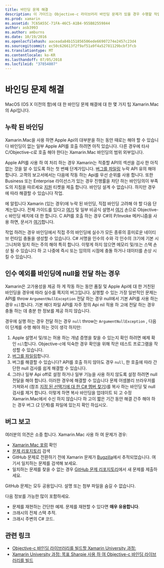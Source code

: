 ```yaml
---
title: 바인딩 문제 해결
description: 이 가이드는 Objective-c 라이브러리 바인딩 문제가 있을 경우 수행할 작업을 설명 합니다. 특히, 누락 된 바인딩, 바인딩 및 버그를 보고 하려면 null을 전달 하는 경우 인수 예외를 설명 합니다.
ms.prod: xamarin
ms.assetid: 7C65A55C-71FA-46C5-A1B4-955B82559844
author: asb3993
ms.author: amburns
ms.date: 10/19/2016
ms.openlocfilehash: aaceada84b151856506ede66907274e2457c23d4
ms.sourcegitcommit: ec50c626613f2f9af51a9f4a52781129bcbf3fcb
ms.translationtype: MT
ms.contentlocale: ko-KR
ms.lasthandoff: 07/05/2018
ms.locfileid: "37854807"
---
```

# <a name="binding-troubleshooting"></a>바인딩 문제 해결

MacOS (OS X 이전의 함)에 대 한 바인딩 문제 해결에 대 한 몇 가지 팁 Xamarin.Mac의 Api입니다.

## <a name="missing-bindings"></a>누락 된 바인딩

Xamarin.Mac을 사용 하면 Apple Api의 대부분을 하는 동안 때로는 해야 할 수 있습니다 바인딩이 없는 일부 Apple API를 호출 하려면 아직 있습니다. 다른 경우에 타사 C/Objective-c로 호출 해야 한다는 Xamarin.Mac 바인딩의 범위 외부입니다.

Apple API를 사용 하 여 처리 하는 경우 Xamarin는 적중할 API의 섹션을 검사 한 아직 없는 것을 알 수 있도록 하는 첫 번째 단계가입니다. [버그를 파일링](#reporting-bugs) 누락 API 유의 해야 합니다. 고객의 보고서에서는 다음에 작동 하는 Api를 우선 순위를 사용 합니다. 또한 Business 또는 Enterprise 라이선스가 있는 경우 진행률을 차단 하는 바인딩의이 부족도의 지침을 따르세요 [지원](http://xamarin.com/support) 티켓을 제출 합니다. 바인딩 설계 수 없습니다. 하지만 경우에 따라 해결할 수 있습니다 작업.

에 알립니다 Xamarin (있는 경우)에 누락 된 바인딩, 직접 바인딩 고려해 야 할 다음 단계는입니다. 전체 가이드를 있다고 [여기](~/cross-platform/macios/binding/overview.md) 및 일부 비공식 설명서 [여기](http://brendanzagaeski.appspot.com/xamarin/0002.html) 손으로 Objective-c 바인딩 배치에 대 한 합니다. C API를 호출 하는 경우 C#의 P/Invoke 메커니즘을 사용 하면, 문서가 [여기](http://www.mono-project.com/docs/advanced/pinvoke/)합니다.

작업 하려는 경우 바인딩에서 직접 주의 바인딩에 실수가 모든 종류의 흥미로운 네이티브 런타임 충돌을 생성할 수 있습니다. C# 서명을 인수의 수와 각 인수의 크기에 기본 시그니처와 일치 하는 주의 해야 특히 합니다. 이렇게 하지 않으면 메모리 및/또는 스택 손상 될 수 있습니다 하 고 나중에 즉시 또는 임의의 시점에 충돌 하거나 데이터를 손상 시킬 수 있습니다.

## <a name="argument-exceptions-when-passing-null-to-a-binding"></a>인수 예외를 바인딩에 null을 전달 하는 경우

Xamarin은 고가용성을 제공 하 게 작동 하는 동안 품질 및 Apple Api에 대 한 거친된 바인딩을 경우에 따라 실수를 쪽지의 버그입니다. 실행할 수 있는 가장 일반적인 문제는 API를 throw `ArgumentNullException` 전달 하는 경우 null에서 기본 API를 사용 하는 경우 `nil`합니다. 기본 헤더 파일 API를 자주 정의 Api nil 적용 하 고에 전달 하는 경우 충돌 하는 데 충분 한 정보를 제공 하지 않습니다.

경우에 실행 하는 경우 전달 하는 경우 `null` throw는 `ArgumentNullException` , 다음이 단계를 수행 해야 하는 것이 생각 하지만:

1. Apple 설명서 및/또는 허용 하는 개념 증명을 찾을 수 있는지 확인 하려면 예제 확인 `nil`합니다. Objective-c에 익숙한 경우 확인을 위해 작은 테스트 프로그램을 작성할 수 있습니다.
2. [버그를 파일링](#reporting-bugs)합니다.
3. 버그를 해결할 수 있습니다? API를 호출 하지 않아도 경우 `null`, 한 호출에 따라 간단한 null 검사를 쉽게 해결할 수 있습니다.
4. 그러나 일부 Api off로 설정 하거나 일부 기능을 사용 하지 않도록 설정 하려면 null 전달을 해야 합니다. 이러한 경우에 해결할 수 있습니다 문제 어셈블리 브라우저를 가져와서 (참조 [지정 된 선택기에 대 한 C# 멤버 찾기](~/mac/app-fundamentals/mac-apis.md#finding_selector))를 복사 하는 바인딩 및 null 검사를 제거 합니다. 이렇게 하면 복사 바인딩을 업데이트 되 고 수정 Xamarin.Mac에서 수신 하지 않습니다 하 고이 짧은 기간 동안 해결 간주 해야 하는 경우 버그 (2 단계)를 파일에 있는지 확인 하십시오.

<a name="reporting-bugs"/>

## <a name="reporting-bugs"></a>버그 보고

여러분의 의견은 소중 합니다. Xamarin.Mac 사용 하 여 문제가 경우:

- [Xamarin.Mac 포럼](https://forums.xamarin.com/categories/mac) 확인
- [문제 리포지토리](https://github.com/xamarin/xamarin-macios/issues) 검색 
- GitHub 문제로 전환하기 전에 Xamarin 문제가 [Bugzilla](https://bugzilla.xamarin.com/describecomponents.cgi)에서 추적되었습니다. 여기서 일치하는 문제를 검색해 보세요.
- 일치하는 문제를 찾을 수 없는 경우 [GitHub 문제 리포지토리](https://github.com/xamarin/xamarin-macios/issues/new)에서 새 문제를 제출하세요.

GitHub 문제는 모두 공용입니다. 설명 또는 첨부 파일을 숨길 수 없습니다. 

다음 정보를 가능한 많이 포함하세요.

- 문제를 재현하는 간단한 예제. 문제를 재현할 수 있다면 **매우 유용합니다**. 
- 크래시의 전체 스택 추적.
- 크래시 주변의 C# 코드. 

## <a name="related-links"></a>관련 링크

- [Objective-c 바인딩 라이브러리를 빌드할 Xamarin University 과정:](https://university.xamarin.com/classes/track/all#building-an-objective-c-bindings-library)
- [Xamarin University 과정: 목표 Sharpie 사용 하 여 Objective-c 바인딩 라이브러리를 빌드](https://university.xamarin.com/classes/track/all#build-an-objective-c-bindings-library-with-objective-sharpie)
